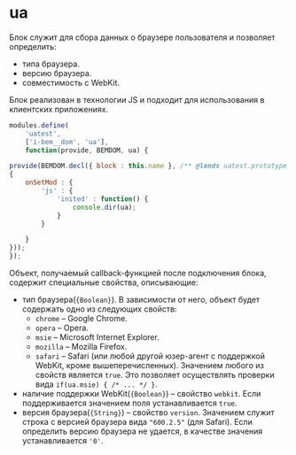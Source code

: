 # ua

Блок служит для сбора данных о браузере пользователя и позволяет определить:

* типа браузера.
* версию браузера.
* совместимость с WebKit.

Блок реализован в технологии JS и подходит для использования в клиентских приложениях.

```js
modules.define(
    'uatest',
    ['i-bem__dom', 'ua'],
    function(provide, BEMDOM, ua) {

provide(BEMDOM.decl({ block : this.name }, /** @lends uatest.prototype */
{ 
    onSetMod : {
        'js' : {
            'inited' : function() {
                console.dir(ua);
            }   
        }

    }
}));
});
```


Объект, получаемый callback-функцией после подключения блока, содержит специальные свойства, описывающие:

* тип браузера(`{Boolean}`). В зависимости от него, объект будет содержать одно из следующих свойств:
    * `chrome` – Google Chrome.
    * `opera` – Opera.
    * `msie` – Microsoft Internet Explorer.
    * `mozilla` – Mozilla Firefox.
    * `safari` – Safari (или любой другой юзер-агент с поддержкой WebKit, кроме вышеперечисленных).
Значением любого из свойств является `true`. Это позволяет осуществлять проверки вида `if(ua.msie) { /* ... */ }`.
* наличие поддержки WebKit(`{Boolean}`) – свойство `webkit`. Если поддерживается значением поля устанавливается `true`.
* версия браузера(`{String}`) – свойство `version`. Значением служит строка с версией браузера вида `"600.2.5"` (для Safari). Если определить версию браузера не удается, в качестве значения устанавливается `'0'`.
